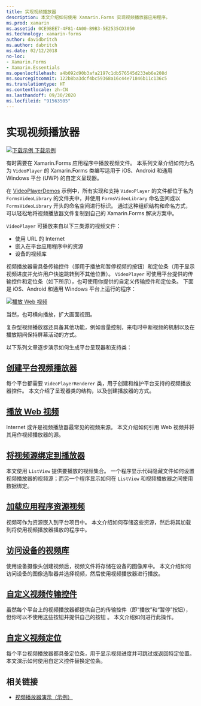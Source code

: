 ```yaml
---
title: 实现视频播放器
description: 本文介绍如何使用 Xamarin.Forms 实现视频播放器应用程序。
ms.prod: xamarin
ms.assetid: 0CE9BEE7-4F81-4A00-B9B3-5E2535CD3050
ms.technology: xamarin-forms
author: davidbritch
ms.author: dabritch
ms.date: 02/12/2018
no-loc:
- Xamarin.Forms
- Xamarin.Essentials
ms.openlocfilehash: a4b092d90b3afa2197c1db576545d233eb6e208d
ms.sourcegitcommit: 122b8ba3dcf4bc59368a16c44e71846b11c136c5
ms.translationtype: HT
ms.contentlocale: zh-CN
ms.lasthandoff: 09/30/2020
ms.locfileid: "91563505"
---
```

# <a name="implementing-a-video-player"></a>实现视频播放器

[![下载示例](~/media/shared/download.png) 下载示例](https://docs.microsoft.com/samples/xamarin/xamarin-forms-samples/customrenderers-videoplayerdemos)

有时需要在 Xamarin.Forms 应用程序中播放视频文件。 本系列文章介绍如何为名为 `VideoPlayer` 的 Xamarin.Forms 类编写适用于 iOS、Android 和通用 Windows 平台 (UWP) 的自定义呈现器。

在 [VideoPlayerDemos](/samples/xamarin/xamarin-forms-samples/customrenderers-videoplayerdemos) 示例中，所有实现和支持 `VideoPlayer` 的文件都位于名为 `FormsVideoLibrary` 的文件夹中，并使用 `FormsVideoLibrary` 命名空间或以 `FormsVideoLibrary` 开头的命名空间进行标识。 通过这种组织结构和命名方式，可以轻松地将视频播放器文件复制到自己的 Xamarin.Forms 解决方案中。

`VideoPlayer` 可播放来自以下三类源的视频文件：

- 使用 URL 的 Internet
- 嵌入在平台应用程序中的资源
- 设备的视频库

视频播放器需具备传输控件（即用于播放和暂停视频的按钮）和定位条（用于显示视频进度并允许用户快速跳转到不其他位置）。 `VideoPlayer` 可使用平台提供的传输控件和定位条（如下所示），也可使用你提供的自定义传输控件和定位条。 下面是 iOS、Android 和通用 Windows 平台上运行的程序：

[![播放 Web 视频](web-videos-images/playwebvideo-small.png "播放 Web 视频")](web-videos-images/playwebvideo-large.png#lightbox "播放 Web 视频")

当然，也可横向播放，扩大画面视图。

复杂型视频播放器还具备其他功能，例如音量控制，来电时中断视频的机制以及在播放期间保持屏幕活动的方式。

以下系列文章逐步演示如何生成平台呈现器和支持类：

## <a name="creating-the-platform-video-players"></a>[创建平台视频播放器](player-creation.md)

每个平台都需要 `VideoPlayerRenderer` 类，用于创建和维护平台支持的视频播放器控件。 本文介绍了呈现器类的结构，以及创建播放器的方式。

## <a name="playing-a-web-video"></a>[播放 Web 视频](web-videos.md)

Internet 或许是视频播放器最常见的视频来源。 本文介绍如何引用 Web 视频并将其用作视频播放器的源。

## <a name="binding-video-sources-to-the-player"></a>[将视频源绑定到播放器](source-bindings.md)

本文使用 `ListView` 提供要播放的视频集合。 一个程序显示代码隐藏文件如何设置视频播放器的视频源；而另一个程序显示如何在 `ListView` 和视频播放器之间使用数据绑定。

## <a name="loading-application-resource-videos"></a>[加载应用程序资源视频](loading-resources.md)

视频可作为资源嵌入到平台项目中。 本文介绍如何存储这些资源，然后将其加载到将使用视频播放器播放的程序中。

## <a name="accessing-the-devices-video-library"></a>[访问设备的视频库](accessing-library.md)

使用设备摄像头创建视频后，视频文件将存储在设备的图像库中。 本文介绍如何访问设备的图像选取器并选择视频，然后使用视频播放器进行播放。

## <a name="custom-video-transport-controls"></a>[自定义视频传输控件](custom-transport.md)

虽然每个平台上的视频播放器都提供自己的传输控件（即“播放”和“暂停”按钮），但你可以不使用这些按钮并提供自己的按钮 。 本文介绍如何进行此操作。

## <a name="custom-video-positioning"></a>[自定义视频定位](custom-positioning.md)

每个平台视频播放器都具备定位条，用于显示视频进度并可跳过或返回特定位置。 本文演示如何使用自定义控件替换定位条。

## <a name="related-links"></a>相关链接

- [视频播放器演示（示例）](/samples/xamarin/xamarin-forms-samples/customrenderers-videoplayerdemos)